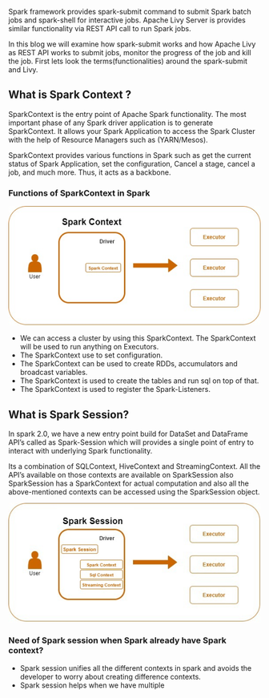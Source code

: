Spark framework provides spark-submit command to submit Spark batch jobs and spark-shell for interactive jobs.  Apache Livy Server is provides similar functionality via REST API call to run Spark jobs.

In this blog we will examine how spark-submit works and how Apache Livy as REST API works to submit jobs, monitor the progress of the job and kill the job. First lets look the terms(functionalities) around the spark-submit and Livy.

## What is Spark Context ?
SparkContext is the entry point of Apache Spark functionality. The most important phase of any Spark driver application is to generate SparkContext. It allows your Spark Application to access the Spark Cluster with the help of Resource Managers such as (YARN/Mesos).

SparkContext provides various functions in Spark such as get the current status of Spark Application, set the configuration, Cancel a stage, cancel a job, and much more. Thus, it acts as a backbone.

### Functions of SparkContext in Spark

![Spark](https://github.com/gurditsingh/blog/blob/gh-pages/_screenshots/sep5_sparkcontext.jpg?raw=true)

 - We can access a cluster by using this SparkContext. The SparkContext will be used to run anything on Executors.
 - The SparkContext use to set configuration.
 - The SparkContext can be used to create RDDs, accumulators and broadcast variables.
 - The SparkContext is used to create the tables and run sql on top of that.
 - The SparkContext is used to register the Spark-Listeners.

## What is Spark Session?
In spark 2.0, we have a new entry point build for DataSet and DataFrame API’s called as Spark-Session which will provides a single point of entry to interact with underlying Spark functionality.

Its a combination of SQLContext, HiveContext and StreamingContext. All the API’s available on those contexts are available on SparkSession also SparkSession has a SparkContext for actual computation and also all the above-mentioned contexts can be accessed using the SparkSession object.

![Spark](https://github.com/gurditsingh/blog/blob/gh-pages/_screenshots/sep5_spark_session.jpg?raw=true)

### Need of Spark session when Spark already have Spark context?

 - Spark session unifies all the different contexts in spark and avoids the developer to worry about creating difference contexts.
 - Spark session helps when we have multiple 

<!--stackedit_data:
eyJoaXN0b3J5IjpbMjIyNjc3NDQ4LC0xNzA5Nzk4ODc2LC0xMj
UyMTE1NDAyLC0xODY5MzQ4MjUyLC0yODAxMDAwNTYsLTEyNDM1
MzA4NTYsLTI2NzkzNTgzMSwxMTExMzQzODc4LDE0NDIwNTExNz
csLTYzODE0NjQzLC03NjQxODY2NjMsMjY5NTM1MzM2LC04MDAz
Njc4NywxNTQwMjc2NTQ5LDE2NzM4ODUwNzcsLTM2NjUwOTUxOC
wtMTUxNzEwNTE2NiwtNTY3ODEwNzQ2LDEzMzAxMTE3NSwtMTY1
ODE3ODgzOF19
-->
